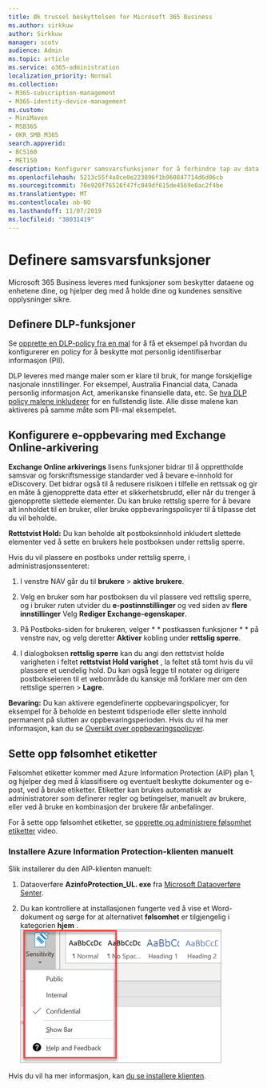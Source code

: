 ```yaml
---
title: Øk trussel beskyttelsen for Microsoft 365 Business
ms.author: sirkkuw
author: Sirkkuw
manager: scotv
audience: Admin
ms.topic: article
ms.service: o365-administration
localization_priority: Normal
ms.collection:
- M365-subscription-management
- M365-identity-device-management
ms.custom:
- MiniMaven
- MSB365
- OKR_SMB_M365
search.appverid:
- BCS160
- MET150
description: Konfigurer samsvarsfunksjoner for å forhindre tap av data og merke sensitive data.
ms.openlocfilehash: 5213c55f4a8ce0e223896f1b960847714d6d06cb
ms.sourcegitcommit: 70e920f76526f47fc849df615de4569e0ac2f4be
ms.translationtype: MT
ms.contentlocale: nb-NO
ms.lasthandoff: 11/07/2019
ms.locfileid: "38031419"
---
```

# <a name="set-up-compliance-features"></a>Definere samsvarsfunksjoner

Microsoft 365 Business leveres med funksjoner som beskytter dataene og enhetene dine, og hjelper deg med å holde dine og kundenes sensitive opplysninger sikre.

## <a name="set-up-dlp-features"></a>Definere DLP-funksjoner

Se [opprette en DLP-policy fra en mal](https://support.office.com/article/59414438-99f5-488b-975c-5023f2254369) for å få et eksempel på hvordan du konfigurerer en policy for å beskytte mot personlig identifiserbar informasjon (PII). 
  
DLP leveres med mange maler som er klare til bruk, for mange forskjellige nasjonale innstillinger. For eksempel, Australia Financial data, Canada personlig informasjon Act, amerikanske finansielle data, etc. Se [hva DLP policy malene inkluderer](https://support.office.com/article/c2e588d3-8f4f-4937-a286-8c399f28953a) for en fullstendig liste. Alle disse malene kan aktiveres på samme måte som PII-mal eksempelet. 
  
## <a name="set-up-email-retention-with-exchange-online-archiving"></a>Konfigurere e-oppbevaring med Exchange Online-arkivering

 **Exchange Online arkiverings** lisens funksjoner bidrar til å opprettholde samsvar og forskriftsmessige standarder ved å bevare e-innhold for eDiscovery. Det bidrar også til å redusere risikoen i tilfelle en rettssak og gir en måte å gjenopprette data etter et sikkerhetsbrudd, eller når du trenger å gjenopprette slettede elementer. Du kan bruke rettslig sperre for å bevare alt innholdet til en bruker, eller bruke oppbevaringspolicyer til å tilpasse det du vil beholde.
  
**Rettstvist Hold:** Du kan beholde alt postboksinnhold inkludert slettede elementer ved å sette en brukers hele postboksen under rettslig sperre. 
    
Hvis du vil plassere en postboks under rettslig sperre, i administrasjonssenteret:
    
1. I venstre NAV går du til **brukere** \> **aktive brukere**.
    
2. Velg en bruker som har postboksen du vil plassere ved rettslig sperre, og i bruker ruten utvider du **e-postinnstillinger** og ved siden av **flere innstillinger** Velg **Rediger Exchange-egenskaper**.
    
3. På Postboks-siden for brukeren, velger * * postkassen funksjoner * * på venstre nav, og velg deretter **Aktiver** kobling under **rettslig sperre**.
    
4. I dialogboksen **rettslig sperre** kan du angi den rettstvist holde varigheten i feltet **rettstvist Hold varighet** , la feltet stå tomt hvis du vil plassere et uendelig hold. Du kan også legge til notater og dirigere postbokseieren til et webområde du kanskje må forklare mer om den rettslige sperren \> **Lagre**.
    
**Bevaring:** Du kan aktivere egendefinerte oppbevaringspolicyer, for eksempel for å beholde en bestemt tidsperiode eller slette innhold permanent på slutten av oppbevaringsperioden. Hvis du vil ha mer informasjon, kan du se [Oversikt over oppbevaringspolicyer](https://support.office.com/article/5e377752-700d-4870-9b6d-12bfc12d2423).

## <a name="set-up-sensitivity-labels"></a>Sette opp følsomhet etiketter

Følsomhet etiketter kommer med Azure Information Protection (AIP) plan 1, og hjelper deg med å klassifisere og eventuelt beskytte dokumenter og e-post, ved å bruke etiketter. Etiketter kan brukes automatisk av administratorer som definerer regler og betingelser, manuelt av brukere, eller ved å bruke en kombinasjon der brukere får anbefalinger.

For å sette opp følsomhet etiketter, se [opprette og administrere følsomhet etiketter](https://support.office.com/article/2fb96b54-7dd2-4f0c-ac8d-170790d4b8b9) video.



### <a name="install-the-azure-information-protection-client-manually"></a>Installere Azure Information Protection-klienten manuelt

Slik installerer du den AIP-klienten manuelt:

1. Dataoverføre **AzinfoProtection_UL. exe** fra [Microsoft Dataoverføre Senter](https://www.microsoft.com/download/details.aspx?id=53018).
 
2. Du kan kontrollere at installasjonen fungerte ved å vise et Word-dokument og sørge for at alternativet **følsomhet** er tilgjengelig i kategorien **hjem** .
<br/>![Kategorien beskyttelse i et Word-dokument.](media/word-sensitivity.png)

Hvis du vil ha mer informasjon, kan [du se installere klienten](https://docs.microsoft.com/azure/information-protection/infoprotect-tutorial-step3).
